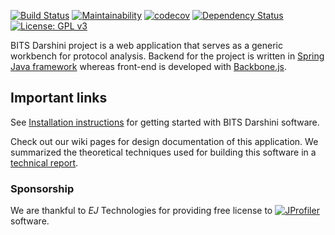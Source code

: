 
[![Build Status](https://travis-ci.org/prasadtalasila/BITS-Darshini.svg?branch=master)](https://travis-ci.org/prasadtalasila/BITS-Darshini) [![Maintainability](https://api.codeclimate.com/v1/badges/e3cad09a2977b0c2a2ce/maintainability)](https://codeclimate.com/github/prasadtalasila/BITS-Darshini/maintainability) [![codecov](https://codecov.io/gh/prasadtalasila/BITS-Darshini/branch/dev/graph/badge.svg)](https://codecov.io/gh/prasadtalasila/BITS-Darshini) [![Dependency Status](https://www.versioneye.com/user/projects/58bef4c86d123b00303ce8a5/badge.svg?style=flat-square)](https://www.versioneye.com/user/projects/58bef4c86d123b00303ce8a5) [![License: GPL v3](https://img.shields.io/badge/License-GPL%20v3-blue.svg)](https://www.gnu.org/licenses/gpl-3.0)    

BITS Darshini project is a web application that serves as a generic workbench for protocol analysis. Backend for the project is written in [Spring Java framework](https://projects.spring.io/spring-framework/) whereas front-end is developed with [Backbone.js](http://backbonejs.org/).



## Important links ##
See [Installation instructions](https://github.com/prasadtalasila/PacketAnalyzer/wiki) for getting started with BITS Darshini software.    

Check out our wiki pages for design documentation of this application. We summarized the theoretical techniques used for building this software in a [technical report](https://www.dropbox.com/s/2h28g560wd2uqfh/packet_analyzer.pdf?dl=1).



### Sponsorship ###
We are thankful to *EJ* Technologies for providing free license to [![JProfiler](https://raw.githubusercontent.com/wiki/prasadtalasila/PacketAnalyzer/img/jprofiler_small.png)](https://www.ej-technologies.com/products/jprofiler/overview.html) software.
